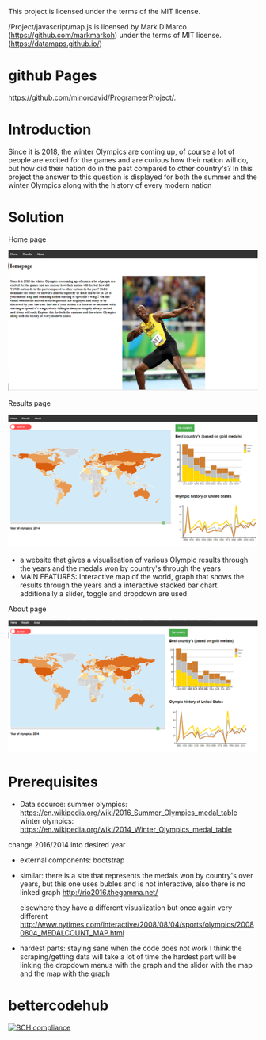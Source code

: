 This project is licensed under the terms of the MIT license.

/Project/javascript/map.js is licensed by Mark DiMarco (https://github.com/markmarkoh) under the terms of MIT license. (https://datamaps.github.io/)

# github Pages
https://github.com/minordavid/ProgrameerProject/.

# Introduction

Since it is 2018, the winter Olympics are coming up, of course a lot of people are excited for the games and are curious how their nation will do, but how did their nation do in the past compared to other country's? In this project the answer to this question is displayed for both the summer and the winter Olympics along with the history of every modern nation

# Solution
Home page

![alt text](Project/doc/prtScHomePage.png)

Results page

![alt text](Project/doc/prtScResults.png)

- a website that gives a visualisation of various Olympic results through the years and the medals won by country's through the years
- MAIN FEATURES: Interactive map of the world, graph that shows the results through the years and a interactive stacked bar chart. additionally a slider, toggle and dropdown are used

About page

![alt text](Project/doc/prtScAbout.png)

# Prerequisites

- Data scource:
summer olympics:
https://en.wikipedia.org/wiki/2016_Summer_Olympics_medal_table
winter olympics:
https://en.wikipedia.org/wiki/2014_Winter_Olympics_medal_table

change 2016/2014 into desired year

- external components:
bootstrap

- similar:
there is a site that represents the medals won by country's over years, but this one uses bubles and is not interactive, also there
is no linked graph http://rio2016.thegamma.net/

  elsewhere they have a different visualization but once again very different http://www.nytimes.com/interactive/2008/08/04/sports/olympics/20080804_MEDALCOUNT_MAP.html

- hardest parts:
staying sane when the code does not work
I think the scraping/getting data will take a lot of time
the hardest part will be linking the dropdown menus with the graph and the slider with the map and the map with the graph

# bettercodehub

[![BCH compliance](https://bettercodehub.com/edge/badge/minordavid/ProgrameerProject?branch=master)](https://bettercodehub.com/)
